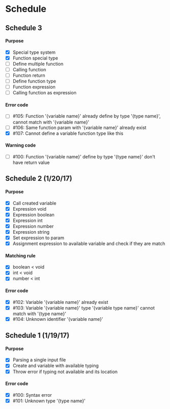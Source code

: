 # Schedule

## Schedule 3
#### Purpose
- [x] Special type system
- [x] Function special type
- [ ] Define multiple function
- [ ] Calling function
- [ ] Function return
- [ ] Define function type
- [ ] Function expression
- [ ] Calling function as expression

#### Error code
- [ ] #105: Function '{variable name}' already define by type '{type name}', cannot match with '{variable name}'
- [ ] #106: Same function param with '{variable name}' already exist
- [x] #107: Cannot define a variable function type like this

#### Warning code
- [ ] #100: Function '{variable name}' define by type '{type name}' don't have return value

## Schedule 2 (1/20/17)
#### Purpose
- [x] Call created variable
- [x] Expression void
- [x] Expression boolean
- [x] Expression int
- [x] Expression number
- [x] Expression string
- [x] Set expression to param
- [x] Assignment expression to available variable and check if they are match

#### Matching rule
- [x] boolean < void
- [x] int < void
- [x] number < int

#### Error code
- [x] #102: Variable '{variable name}' already exist
- [x] #103: Variable '{variable name}' type '{variable type name}' cannot match with '{type name}'
- [x] #104: Unknown identifier '{variable name}'

## Schedule 1 (1/19/17)
#### Purpose
- [x] Parsing a single input file
- [x] Create and variable with available typing
- [x] Throw error if typing not available and its location

#### Error code
- [x] #100: Syntax error
- [x] #101: Unknown type '{type name}'
